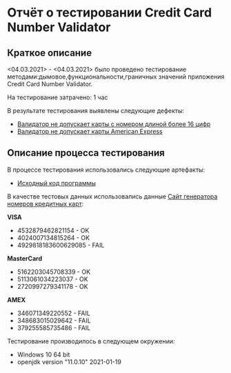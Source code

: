 # Отчёт о тестировании Credit Card Number Validator

## Краткое описание

<04.03.2021> - <04.03.2021> было проведено тестирование методами:дымовое,функциональности,граничных значений приложения Credit Card Number Validator.

На тестирование затрачено: 1 час

В результате тестирования выявлены следующие дефекты:
* [Валидатор не допускает карты с номером длиной более 16 цифр](https://github.com/jukkty/java1.1/issues/1)
* [Валидатор не допускает карты American Express](https://github.com/jukkty/java1.1/issues/2)

## Описание процесса тестирования

В процессе тестирования использовались следующие артефакты:
* [Исходный код программы](https://github.com/jukkty/java1.1/blob/master/src/Main.java)

В качестве тестовых данных использовались данные [Сайт генератора номеров кредитных карт](https://www.freeformatter.com/credit-card-number-generator-validator.html):

**VISA**
  * 4532879462821154 - OK
  * 4024007134815264 - OK
  * 4929818183600629085 - FAIL

**MasterCard**
  * 5162203045708339 - OK
  * 5113061034223037 - OK
  * 2720997279341178 - OK

**AMEX**
  * 346071349220552 - FAIL
  * 348683015029642 - FAIL
  * 379255585735486 - FAIL

Тестирование производилось в следующем окружении:
* Windows 10 64 bit
* openjdk version "11.0.10" 2021-01-19
